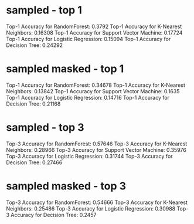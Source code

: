 # sampled - top 1

Top-1 Accuracy for RandomForest: 0.3792
Top-1 Accuracy for K-Nearest Neighbors: 0.16308
Top-1 Accuracy for Support Vector Machine: 0.17724
Top-1 Accuracy for Logistic Regression: 0.15094
Top-1 Accuracy for Decision Tree: 0.24292

# sampled masked - top 1

Top-1 Accuracy for RandomForest: 0.34678
Top-1 Accuracy for K-Nearest Neighbors: 0.13842
Top-1 Accuracy for Support Vector Machine: 0.1635
Top-1 Accuracy for Logistic Regression: 0.14716
Top-1 Accuracy for Decision Tree: 0.21168

# sampled - top 3

Top-3 Accuracy for RandomForest: 0.57646
Top-3 Accuracy for K-Nearest Neighbors: 0.28966
Top-3 Accuracy for Support Vector Machine: 0.35976
Top-3 Accuracy for Logistic Regression: 0.31744
Top-3 Accuracy for Decision Tree: 0.27466

# sampled masked - top 3

Top-3 Accuracy for RandomForest: 0.54666
Top-3 Accuracy for K-Nearest Neighbors: 0.25486
Top-3 Accuracy for Logistic Regression: 0.30988
Top-3 Accuracy for Decision Tree: 0.2457
